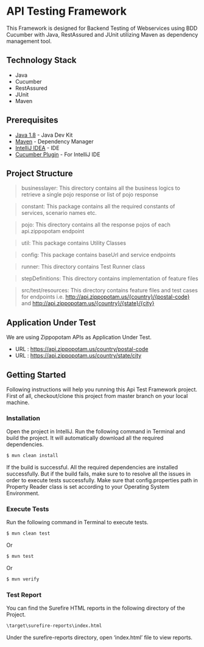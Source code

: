 # API Testing Framework

This Framework is designed for Backend Testing of Webservices using BDD Cucumber with Java, RestAssured and JUnit utilizing Maven as dependency management tool.

## Technology Stack

- Java
- Cucumber
- RestAssured
- JUnit
- Maven

## Prerequisites

* [Java 1.8](https://www.oracle.com/technetwork/java/javase/downloads/jdk8-downloads-2133151.html) - Java Dev Kit
* [Maven](https://maven.apache.org/download.cgi) - Dependency Manager
* [IntelliJ IDEA](https://www.jetbrains.com/idea/download) - IDE
* [Cucumber Plugin](https://plugins.jetbrains.com/plugin/7212-cucumber-for-java) - For IntelliJ IDE


## Project Structure

>businesslayer: This directory contains all the business logics to retrieve a single pojo response or list of pojo response

>constant: This package contains all the required constants of services, scenario names etc.

>pojo: This directory contains all the response pojos of each api.zippopotam endpoint

>util: This package contains Utility Classes

>config: This package contains baseUrl and service endpoints

>runner: This directory contains Test Runner class

>stepDefinitions: This directory contains implementation of feature files

>src/test/resources: This directory contains feature files and test cases for endpoints i.e. http://api.zippopotam.us/{country}/{postal-code} and http://api.zippopotam.us/{country}/{state}/{city}

## Application Under Test

We are using Zippopotam APIs as Application Under Test.

* URL : https://api.zippopotam.us/country/postal-code
* URL : https://api.zippopotam.us/country/state/city


## Getting Started

Following instructions will help you running this Api Test Framework project. First of all, checkout/clone this project from master branch on your local machine.

### Installation

Open the project in IntelliJ. Run the following command in Terminal and build the project. It will automatically download all the required dependencies.

```sh
$ mvn clean install
```

If the build is successful. All the required dependencies are installed successfully. But if the build fails, make sure to to resolve all the issues in order to execute tests successfully. Make sure that config.properties path in Property Reader class is set according to your Operating System Environment.

### Execute Tests

Run the following command in Terminal to execute tests.

```sh
$ mvn clean test
```

Or 
```sh
$ mvn test
```

Or 
```sh
$ mvn verify
```

### Test Report

You can find the Surefire HTML reports in the following directory of the Project.

```sh
\target\surefire-reports\index.html
```

Under the surefire-reports directory, open ‘index.html’ file to view reports.
